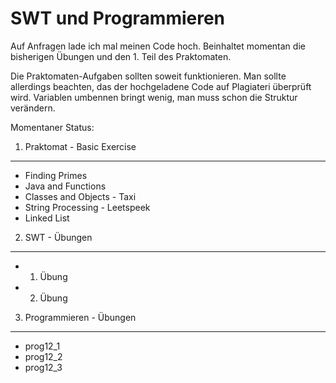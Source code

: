 SWT und Programmieren
=====================

Auf Anfragen lade ich mal meinen Code hoch. Beinhaltet momentan die
bisherigen Übungen und den 1. Teil des Praktomaten.

Die Praktomaten-Aufgaben sollten soweit funktionieren. Man sollte
allerdings beachten, das der hochgeladene Code auf Plagiateri
überprüft wird. Variablen umbennen bringt wenig, man muss schon die
Struktur verändern.

Momentaner Status:

1. Praktomat - Basic Exercise
-----------------

- Finding Primes
- Java and Functions
- Classes and Objects - Taxi
- String Processing - Leetspeek
- Linked List

2. SWT - Übungen
----------------

- 1. Übung
- 2. Übung

3. Programmieren - Übungen
--------------------------

- prog12\_1
- prog12\_2
- prog12\_3
